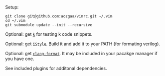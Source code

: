 Setup:
```
git clone git@github.com:aozgaa/vimrc.git ~/.vim
cd ~/.vim
git submodule update --init --recursive
```

Optional: get [`k`](https://code.kx.com/q/learn/install/) for testing k code snippets.

Optional: get [`iStyle`](https://github.com/thomasrussellmurphy/istyle-verilog-formatter).
Build it and add it to your PATH (for formating verilog).

Optional: get [`clang-format`](https://clang.llvm.org/docs/ClangFormat.html).
It may be included in your pacakge manager if you have one.

See included plugins for additonal dependencies.
